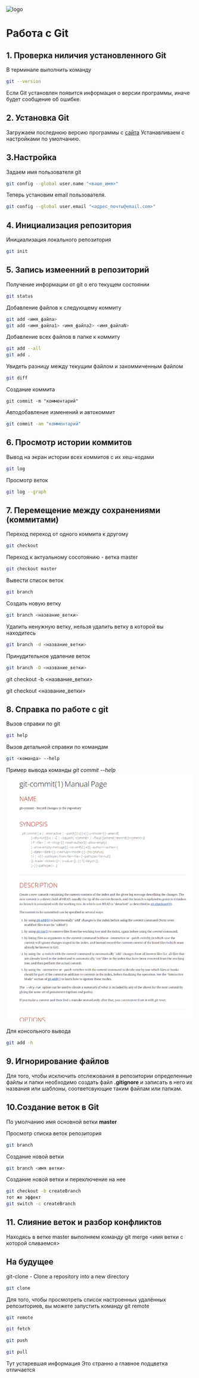 ![logo](.\images\logo@2x.png)
# Работа с Git
## 1. Проверка ниличия установленного Git
В терминале выполнить команду 
```bash
git --version
```
Если Git установлен появится информация о версии программы, иначе будет сообщение об ошибке.

## 2. Установка Git
Загружаем последнюю версию программы с [сайта](https://git-scm.com/downloads)
Устанавливаем с настройками по умолчанию.


## 3.Настройка
Задаем имя пользователя git
```bash
git config --global user.name "<ваше_имя>"
```
Теперь установим email пользователя. 
```bash
git config --global user.email "<адрес_почты@email.com>"
```
## 4. Инициализация репозитория
Инициализация локального репозитория
```bash
git init
```

## 5. Запись измеенний в репозиторий
Получение информации от git о его текущем состоянии
```bash
git status
```
Добавление файлов к следующему коммиту
```bash
git add <имя_файла> 
git add <имя_файла1> <имя_файла2> <имя_файлаN>
```
Добавление всех файлов в папке к коммиту
```bash
git add --all
git add .
```
Увидеть разницу между текущим файлом и закоммиченным файлом
```bash
git diff
```
Создание коммита 
```
git commit -m "комментарий"
```
Автодобавление изменений и автокоммит 
```bash
git commit -am "комментарий"
```

## 6. Просмотр истории коммитов
Вывод на экран истории всех коммитов с их хеш-кодами
```bash
git log 
```
Просмотр веток
```bash
git log --graph
```
## 7. Перемещение между сохранениями (коммитами)
Переход переход от одного коммита к другому
```bash
git checkout 
```
Переход к актуальному сосотоянию - ветка master
```bash
git checkout master
```
Вывести список веток
```bash
git branch 
```
Создать новую ветку
```bash
git branch <название_ветки>
```
Удалить ненужную ветку, нельзя удалить ветку в которой вы находитесь
```bash
git branch -d <название_ветки>
```
Принудительное удаление веток
```bash
git branch -D <название_ветки>
```

git checkout -b <название_ветки>

git checkout <название_ветки>

## 8. Справка по работе с git

Вызов справки по git
```bash
git help
```
Вызов детальной справки по командам
```bash
git <команда> --help
```
Пример вывода команды *git commit --help*
![alt text](image.png)

Для консольного вывода
```bash
git add -h
```
## 9. Игнорирование файлов 
Для того, чтобы исключить отслежования в репозитории определенные файлы и папки необходимо создать файл **.gitignore** и записать в него их названия или шаблоны, соответсвующие таким файлам или папкам.

## 10.Создание веток в Git
По умолчанию имя основной ветки **master**

Просмотр списка веток репозитория
```bash
git branch
```
Создание новой ветки
```bash
git branch <имя ветки>
```

Создание новой ветки и переключение на нее
```bash
git checkout -b createBranch 
тот же эффект
git switch -c createBranch
```

## 11. Слияние веток и разбор конфликтов

Находясь в ветке master выполняем команду 
git merge <имя ветки с которой сливаемся>

## На будущее
git-clone - Clone a repository into a new directory
```bash
git clone
```
Для того, чтобы просмотреть список настроенных удалённых репозиториев, вы можете запустить команду git remote 
```bash
git remote
```
```bash
git fetch
```
```bash
git push
```
```bash
git pull
```

Тут устаревшая информация 
Это странно а главное подцветка отличается
